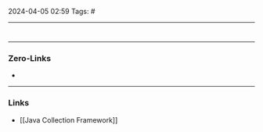 2024-04-05 02:59
Tags: #

___
#

___
### Zero-Links
- 

___
### Links
- [[Java Collection Framework]]